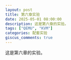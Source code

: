 ```yaml
---
layout: post
title: 第六章实验
date: 2025-05-01 08:00:00
description: 这是第六章的实验。
tags: ["QEMU", "KVM"]
categories: 配套实验
giscus_comments: true
---
```


这是第六章的实验。